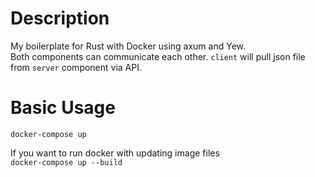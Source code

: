 # Description
My boilerplate for Rust with Docker using axum and Yew.  
Both components can communicate each other. `client` will pull json file from `server` component via API.

# Basic Usage
`docker-compose up`

If you want to run docker with updating image files  
`docker-compose up --build`